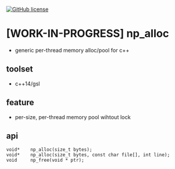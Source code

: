 
[![GitHub license](https://img.shields.io/github/license/icedac/potio.svg?style=flat-square)](./LICENSE)


# [WORK-IN-PROGRESS] np_alloc
- generic per-thread memory alloc/pool for c++

## toolset
- c++14/gsl


## feature
- per-size, per-thread memory pool wihtout lock

## api

```
void*    np_alloc(size_t bytes);
void*    np_alloc(size_t bytes, const char file[], int line);
void     np_free(void * ptr);
```

